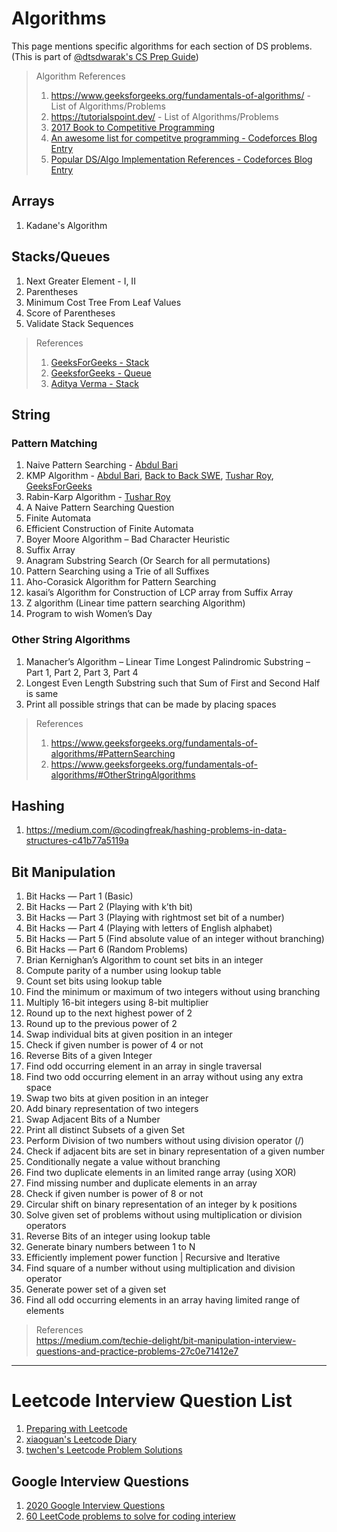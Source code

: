 # Algorithms

This page mentions specific algorithms for each section of DS problems. (This is part of [@dtsdwarak's CS Prep Guide](./README.md))

> Algorithm References
> 1. https://www.geeksforgeeks.org/fundamentals-of-algorithms/ - List of Algorithms/Problems
> 2. https://tutorialspoint.dev/ - List of Algorithms/Problems
> 3. [2017 Book to Competitive Programming](https://www.dropbox.com/s/xiu5yx6r7rckux3/2017_Book_GuideToCompetitiveProgramming.pdf?dl=0)
> 4. [An awesome list for competitve programming - Codeforces Blog Entry](https://codeforces.com/blog/entry/23054)
> 5. [Popular DS/Algo Implementation References - Codeforces Blog Entry](https://discuss.codechef.com/t/data-structures-and-algorithms/6599)

## Arrays

1. Kadane's Algorithm

## Stacks/Queues

1. Next Greater Element - I, II
2. Parentheses
3. Minimum Cost Tree From Leaf Values
4. Score of Parentheses
5. Validate Stack Sequences

> References
> 1. [GeeksForGeeks - Stack](https://www.youtube.com/playlist?list=PLqM7alHXFySF7Lap-wi5qlaD8OEBx9RMV)
> 2. [GeeksforGeeks - Queue](https://www.youtube.com/playlist?list=PLqM7alHXFySG6wgjVeEat_ouTIi0IBQ6D)
> 3. [Aditya Verma - Stack](https://www.youtube.com/playlist?list=PL_z_8CaSLPWdeOezg68SKkeLN4-T_jNHd)

## String

### Pattern Matching

1.	Naive Pattern Searching - [Abdul Bari](https://youtu.be/V5-7GzOfADQ)
2.	KMP Algorithm - [Abdul Bari](https://youtu.be/V5-7GzOfADQ), [Back to Back SWE](https://youtu.be/BXCEFAzhxGY), [Tushar Roy](https://youtu.be/GTJr8OvyEVQ), [GeeksForGeeks](https://www.geeksforgeeks.org/kmp-algorithm-for-pattern-searching/)
3.	Rabin-Karp Algorithm - [Tushar Roy](https://www.youtube.com/watch?v=H4VrKHVG5qI)
4.	A Naive Pattern Searching Question
5.	Finite Automata
6.	Efficient Construction of Finite Automata
7.	Boyer Moore Algorithm – Bad Character Heuristic
8.	Suffix Array
9.	Anagram Substring Search (Or Search for all permutations)
10.	Pattern Searching using a Trie of all Suffixes
11.	Aho-Corasick Algorithm for Pattern Searching
12.	kasai’s Algorithm for  Construction of LCP array from Suffix Array
13.	Z algorithm (Linear time pattern searching Algorithm)
14.	Program to wish Women’s Day 

### Other String Algorithms

1. Manacher’s Algorithm – Linear Time Longest Palindromic Substring – Part 1, Part 2, Part 3, Part 4
2. Longest Even Length Substring such that Sum of First and Second Half is same
3. Print all possible strings that can be made by placing spaces

> References 
> 1. https://www.geeksforgeeks.org/fundamentals-of-algorithms/#PatternSearching
> 2. https://www.geeksforgeeks.org/fundamentals-of-algorithms/#OtherStringAlgorithms

## Hashing

1. https://medium.com/@codingfreak/hashing-problems-in-data-structures-c41b77a5119a

## Bit Manipulation

1. Bit Hacks — Part 1 (Basic)
2. Bit Hacks — Part 2 (Playing with k’th bit)
3. Bit Hacks — Part 3 (Playing with rightmost set bit of a number)
4. Bit Hacks — Part 4 (Playing with letters of English alphabet)
5. Bit Hacks — Part 5 (Find absolute value of an integer without branching)
6. Bit Hacks — Part 6 (Random Problems)
7. Brian Kernighan’s Algorithm to count set bits in an integer
8. Compute parity of a number using lookup table
9. Count set bits using lookup table
10. Find the minimum or maximum of two integers without using branching
11. Multiply 16-bit integers using 8-bit multiplier
12. Round up to the next highest power of 2
13. Round up to the previous power of 2
14. Swap individual bits at given position in an integer
15. Check if given number is power of 4 or not
16. Reverse Bits of a given Integer
17. Find odd occurring element in an array in single traversal
18. Find two odd occurring element in an array without using any extra space
19. Swap two bits at given position in an integer
20. Add binary representation of two integers
21. Swap Adjacent Bits of a Number
22. Print all distinct Subsets of a given Set
23. Perform Division of two numbers without using division operator (/)
24. Check if adjacent bits are set in binary representation of a given number
25. Conditionally negate a value without branching
26. Find two duplicate elements in an limited range array (using XOR)
27. Find missing number and duplicate elements in an array
28. Check if given number is power of 8 or not
29. Circular shift on binary representation of an integer by k positions
30. Solve given set of problems without using multiplication or division operators
31. Reverse Bits of an integer using lookup table
32. Generate binary numbers between 1 to N
33. Efficiently implement power function | Recursive and Iterative
34. Find square of a number without using multiplication and division operator
35. Generate power set of a given set
36. Find all odd occurring elements in an array having limited range of elements

> References   
> https://medium.com/techie-delight/bit-manipulation-interview-questions-and-practice-problems-27c0e71412e7

---

# Leetcode Interview Question List

1. [Preparing with Leetcode](https://www.reddit.com/r/cscareerquestions/comments/6luszf/a_leetcode_grinding_guide/)
2. [xiaoguan's Leetcode Diary](https://xiaoguan.gitbooks.io/leetcode/content/LeetCode/leetcode-diary.html)
3. [twchen's Leetcode Problem Solutions](https://twchen.gitbook.io/leetcode/array)

## Google Interview Questions

1. [2020 Google Interview Questions](https://leetcode.com/list/52657ph7/)
2. [60 LeetCode problems to solve for coding interiew](https://docs.google.com/spreadsheets/d/1Y98QKaYPazWImEt1nA_ocpGNJ-yQjH1FAsVQhUQ7OTw/edit#gid=0)

